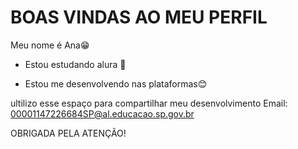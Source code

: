 # BOAS VINDAS AO MEU PERFIL
  
Meu nome é Ana😁

- Estou estudando alura 🏫

- Estou me desenvolvendo nas plataformas😊

ultilizo esse espaço para compartilhar meu desenvolvimento
Email: 00001147226684SP@al.educacao.sp.gov.br

OBRIGADA PELA ATENÇÃO!
